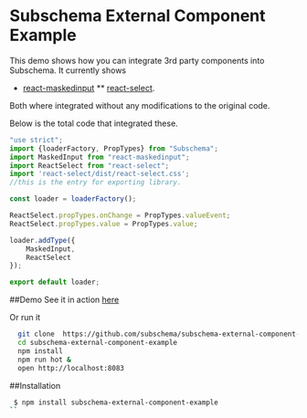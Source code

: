 Subschema External Component Example
====================================
This demo shows how you can integrate 3rd party components into Subschema.
It currently shows 
* [react-maskedinput](https://github.com/insin/react-maskedinput) 
** [react-select](https://github.com/JedWatson/react-select).
  
Both where integrated without any modifications to the original code.

Below is the total code that integrated these.

```jsx
"use strict";
import {loaderFactory, PropTypes} from "Subschema";
import MaskedInput from "react-maskedinput";
import ReactSelect from "react-select";
import 'react-select/dist/react-select.css';
//this is the entry for exporting library.

const loader = loaderFactory();

ReactSelect.propTypes.onChange = PropTypes.valueEvent;
ReactSelect.propTypes.value = PropTypes.value;

loader.addType({
    MaskedInput,
    ReactSelect
});

export default loader;
```


##Demo
See it in action [here](https://subschema.github.io/subschema-external-component-example)

Or run it 

```sh
  git clone  https://github.com/subschema/subschema-external-component-example.git
  cd subschema-external-component-example
  npm install
  npm run hot &
  open http://localhost:8083
```

##Installation
```sh
 $ npm install subschema-external-component-example
``
